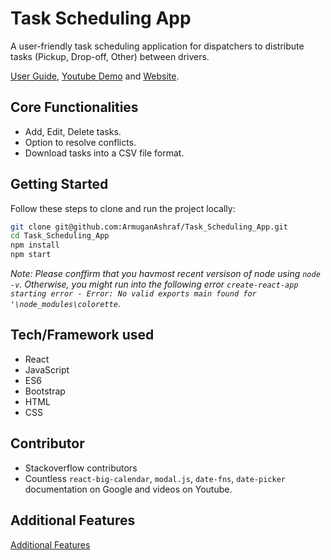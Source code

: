 # Task Scheduling App

A user-friendly task scheduling application for dispatchers to distribute tasks (Pickup, Drop-off, Other) between drivers.

[User Guide](Documentation/Guide.md), [Youtube Demo](https://www.youtube.com/watch?v=qpn3EFxS3PI) and [Website](https://taskscheduler-armugan.netlify.app).

## Core Functionalities

- Add, Edit, Delete tasks.
- Option to resolve conflicts.
- Download tasks into a CSV file format.

## Getting Started

Follow these steps to clone and run the project locally:

``` bash
git clone git@github.com:ArmuganAshraf/Task_Scheduling_App.git
cd Task_Scheduling_App
npm install
npm start
```

*Note: Please conffirm that you havmost recent versison of node using `node -v`. Otherwise, you might run into the following error
`create-react-app starting error - Error: No valid exports main found for '\node_modules\colorette`*.

## Tech/Framework used

- React
- JavaScript
- ES6
- Bootstrap
- HTML
- CSS

## Contributor

- Stackoverflow contributors
- Countless `react-big-calendar`, `modal.js`, `date-fns`, `date-picker` documentation on Google and videos on Youtube.

## Additional Features

[Additional Features](Documentation/features.md)
